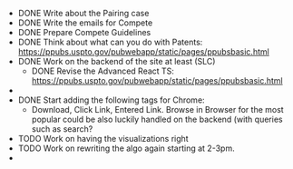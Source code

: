 - DONE Write about the Pairing case
- DONE Write the emails for Compete
- DONE Prepare Compete Guidelines
- DONE Think about what can you do with Patents: https://ppubs.uspto.gov/pubwebapp/static/pages/ppubsbasic.html
- DONE Work on the backend of the site at least (SLC)
	- DONE Revise the Advanced React TS: https://ppubs.uspto.gov/pubwebapp/static/pages/ppubsbasic.html
-
- DONE Start adding the following tags for Chrome:
	- Download, Click Link, Entered Link. Browse in Browser for the most popular could be also luckily handled on the backend (with queries such as search?
- TODO Work on having the visualizations right
- TODO Work on rewriting the algo again starting at 2-3pm.
-